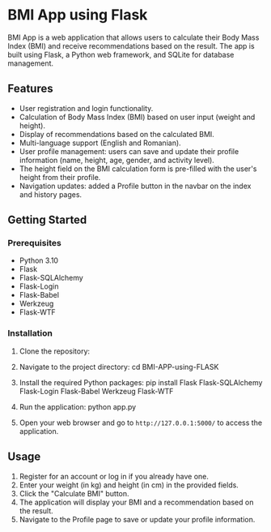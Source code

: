 # BMI App using Flask

BMI App is a web application that allows users to calculate their Body Mass Index (BMI) and receive recommendations based on the result. The app is built using Flask, a Python web framework, and SQLite for database management.

## Features

- User registration and login functionality.
- Calculation of Body Mass Index (BMI) based on user input (weight and height).
- Display of recommendations based on the calculated BMI.
- Multi-language support (English and Romanian).
- User profile management: users can save and update their profile information (name, height, age, gender, and activity level).
- The height field on the BMI calculation form is pre-filled with the user's height from their profile.
- Navigation updates: added a Profile button in the navbar on the index and history pages.

## Getting Started

### Prerequisites

- Python 3.10
- Flask
- Flask-SQLAlchemy
- Flask-Login
- Flask-Babel
- Werkzeug
- Flask-WTF

### Installation

1. Clone the repository:

2. Navigate to the project directory:
cd BMI-APP-using-FLASK

3. Install the required Python packages:
pip install Flask Flask-SQLAlchemy Flask-Login Flask-Babel Werkzeug Flask-WTF

4. Run the application:
python app.py

5. Open your web browser and go to `http://127.0.0.1:5000/` to access the application.

## Usage

1. Register for an account or log in if you already have one.
2. Enter your weight (in kg) and height (in cm) in the provided fields.
3. Click the "Calculate BMI" button.
4. The application will display your BMI and a recommendation based on the result.
5. Navigate to the Profile page to save or update your profile information.
